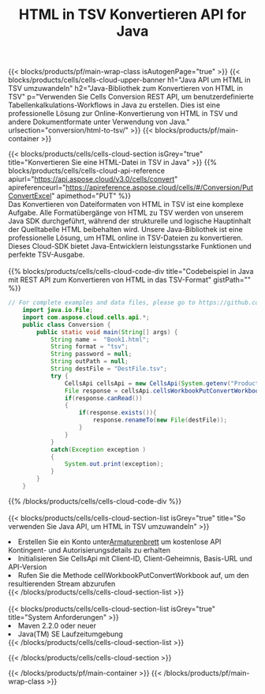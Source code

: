 ﻿---
title:  HTML in TSV Konvertieren API for Java
description:  Cloud-APIs und SDKs für Microsoft Excel und OpenOffice Calc. Konvertieren Sie die Tabelle in ein anderes Dateiformat.
url: /de/java/conversion/html-to-tsv/
---
{{< blocks/products/pf/main-wrap-class isAutogenPage="true" >}}
{{< blocks/products/cells/cells-cloud-upper-banner h1="Java API um HTML in TSV umzuwandeln" h2="Java-Bibliothek zum Konvertieren von HTML in TSV" p="Verwenden Sie Cells Conversion REST API, um benutzerdefinierte Tabellenkalkulations-Workflows in Java zu erstellen. Dies ist eine professionelle Lösung zur Online-Konvertierung von HTML in TSV und andere Dokumentformate unter Verwendung von Java." urlsection="conversion/html-to-tsv/" >}}
{{< blocks/products/pf/main-container >}}

{{< blocks/products/cells/cells-cloud-section isGrey="true" title="Konvertieren Sie eine HTML-Datei in TSV in Java" >}}
{{% blocks/products/cells/cells-cloud-api-reference apiurl="https://api.aspose.cloud/v3.0/cells/convert" apireferenceurl="https://apireference.aspose.cloud/cells/#/Conversion/PutConvertExcel" apimethod="PUT" %}}
<br/>
Das Konvertieren von Dateiformaten von HTML in TSV ist eine komplexe Aufgabe. Alle Formatübergänge von HTML zu TSV werden von unserem Java SDK durchgeführt, während der strukturelle und logische Hauptinhalt der Quelltabelle HTML beibehalten wird. Unsere Java-Bibliothek ist eine professionelle Lösung, um HTML online in TSV-Dateien zu konvertieren. Dieses Cloud-SDK bietet Java-Entwicklern leistungsstarke Funktionen und perfekte TSV-Ausgabe.
<br/>
<br/>
{{% blocks/products/cells/cells-cloud-code-div title="Codebeispiel in Java mit REST API zum Konvertieren von HTML in das TSV-Format" gistPath="" %}}
 
```java
// For complete examples and data files, please go to https://github.com/aspose-cells-cloud/aspose-cells-cloud-java/
    import java.io.File;
    import com.aspose.cloud.cells.api.*;
    public class Conversion {
        public static void main(String[] args) {
            String name =  "Book1.html";
            String format = "tsv";
            String password = null;
            String outPath = null;
            String destFile = "DestFile.tsv";
            try {
                CellsApi cellsApi = new CellsApi(System.getenv("ProductClientId"), System.getenv("ProductClientSecret"));
                File response = cellsApi.cellsWorkbookPutConvertWorkbook(new File(name), format, password, outPath, null,null);            
                if(response.canRead())
                {
                    if(response.exists()){
                        response.renameTo(new File(destFile));
                    }                
                }
            }
            catch(Exception exception )
            {
                System.out.print(exception);
            }
        }
    }
```
 
{{% /blocks/products/cells/cells-cloud-code-div %}}
<br/>
<br/>
{{< blocks/products/cells/cells-cloud-section-list isGrey="true" title="So verwenden Sie Java API, um HTML in TSV umzuwandeln" >}}
<li> Erstellen Sie ein Konto unter<a href="https://dashboard.aspose.cloud/">Armaturenbrett</a> um kostenlose API Kontingent- und Autorisierungsdetails zu erhalten</li>
<li>Initialisieren Sie CellsApi mit Client-ID, Client-Geheimnis, Basis-URL und API-Version</li>
<li>Rufen Sie die Methode cellWorkbookPutConvertWorkbook auf, um den resultierenden Stream abzurufen</li>
{{< /blocks/products/cells/cells-cloud-section-list >}}
<br/>
<br/>
{{< blocks/products/cells/cells-cloud-section-list isGrey="true" title="System Anforderungen" >}}
<li>Maven 2.2.0 oder neuer</li>
<li>Java(TM) SE Laufzeitumgebung</li>
{{< /blocks/products/cells/cells-cloud-section-list >}}

{{< /blocks/products/cells/cells-cloud-section >}}

{{< /blocks/products/pf/main-container >}}
{{< /blocks/products/pf/main-wrap-class >}}
